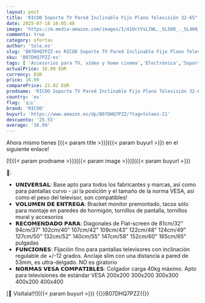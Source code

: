 ```yaml
---
layout: post
title: 'RICOO Soporte TV Pared Inclinable Fijo Plano Televisión 32-65"  81-165cm  N2144 Slim Universal Televisor LED/LCD/Curvo VESA 200x200-400x400'
date: 2025-07-18 16:05:48
image: 'https://m.media-amazon.com/images/I/41OctVsLIWL._SL500_._SL400_.jpg'
comments: true
category: ofertas
author: 'tole.es'
slug: 'B07DHQ7PZZ-es RICOO Soporte TV Pared Inclinable Fijo Plano Televisión...'
sku: 'B07DHQ7PZZ-es'
tags: [ 'Accesorios para TV, vídeo y home cinema','Electrónica','Soportes de pared y techo para TV','Soportes para TV','TV, vídeo y home cinema','ricoo','televisor','🇪🇸', ]
actualPrice: 16.99 EUR
currency: EUR
price: 16.99
comparePrice: 22.82 EUR
prodname: 'RICOO Soporte TV Pared Inclinable Fijo Plano Televisión 32-65"  81-165cm  N2144 Slim Universal Televisor LED/LCD/Curvo VESA 200x200-400x400'
country: 'es'
flag: '🇪🇸'
brand: 'RICOO'
buyurl: 'https://www.amazon.es/dp/B07DHQ7PZZ/?tag=tolees-21'
descuento: '25.55'
average: '16.99'
---
```


Ahora mismo tienes [{{< param title >}}]({{< param buyurl >}}) en el siguiente enlace!

[![{{< param prodname >}}]({{< param image >}})]({{< param buyurl >}})

🔎:

- 𝗨𝗡𝗜𝗩𝗘𝗥𝗦𝗔𝗟: Base apto para todos los fabricantes y marcas, así como para pantallas curvo - ¡si la posición y el tamaño de la norma VESA, así como el peso del televisor, son compatibles!
- 𝗩𝗢𝗟𝗨𝗠𝗘𝗡 𝗗𝗘 𝗘𝗡𝗧𝗥𝗘𝗚𝗔: Bracket monitor premontado, tacos sólo para montaje en paredes de hormigón, tornillos de pantalla, tornillos mural y accesorios
- 𝗥𝗘𝗖𝗢𝗠𝗘𝗡𝗗𝗔𝗗𝗢 𝗣𝗔𝗥𝗔: Diagonales de Flat-screen de 81cm/32" 94cm/37" 102cm/40" 107cm/42" 109cm/43" 122cm/48" 124cm/49" 127cm/50" 132cm/52" 140cm/55" 147cm/58" 152cm/60" 165cm/65" pulgadas
- 𝗙𝗨𝗡𝗖𝗜𝗢𝗡𝗘𝗦: Fijación fino para pantallas televisores con inclinación regulable de +/-12 grados. Anclaje slim con una distancia a pared de 53mm, es ultra-delgado. NO es giratorio
- 𝗡𝗢𝗥𝗠𝗔𝗦 𝗩𝗘𝗦𝗔 𝗖𝗢𝗠𝗣𝗔𝗧𝗜𝗕𝗟𝗘𝗦: Colgador carga 40kg máximo. Apto para televisiones de estándar VESA 200x200 300x200 300x300 400x200 400x400

[🛒 Visítala!!!]({{< param buyurl >}})
{{<world>}}B07DHQ7PZZ{{</world>}}
